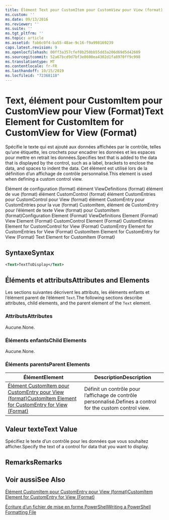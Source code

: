 ```yaml
---
title: Élément Text pour CustomItem pour CustomView pour View (format) | Microsoft Docs
ms.custom: ''
ms.date: 09/13/2016
ms.reviewer: ''
ms.suite: ''
ms.tgt_pltfrm: ''
ms.topic: article
ms.assetid: fab6c0f4-ba55-48ae-9c16-f9a998169239
caps.latest.revision: 9
ms.openlocfilehash: 00ff3a357cfef0b250bb55dd3a206d69d5d42609
ms.sourcegitcommit: 52a67bcd9d7bf3e8600ea4302d1fa8970ff9c998
ms.translationtype: MT
ms.contentlocale: fr-FR
ms.lasthandoff: 10/15/2019
ms.locfileid: "72368118"
---
```

# <a name="text-element-for-customitem-for-customview-for-view-format"></a><span data-ttu-id="91d32-102">Text, élément pour CustomItem pour CustomView pour View (Format)</span><span class="sxs-lookup"><span data-stu-id="91d32-102">Text Element for CustomItem for CustomView for View (Format)</span></span>

<span data-ttu-id="91d32-103">Spécifie le texte qui est ajouté aux données affichées par le contrôle, telles qu’une étiquette, les crochets pour encadrer les données et les espaces pour mettre en retrait les données.</span><span class="sxs-lookup"><span data-stu-id="91d32-103">Specifies text that is added to the data that is displayed by the control, such as a label, brackets to enclose the data, and spaces to indent the data.</span></span> <span data-ttu-id="91d32-104">Cet élément est utilisé lors de la définition d’un affichage de contrôle personnalisé.</span><span class="sxs-lookup"><span data-stu-id="91d32-104">This element is used when defining a custom control view.</span></span>

<span data-ttu-id="91d32-105">Élément de configuration (format) élément ViewDefinitions (format) élément de vue (format) élément CustomControl (format) élément CustomEntries pour CustomControl pour View (format) élément CustomEntry pour CustomEntries pour la vue (format) CustomItem, élément de CustomEntry pour l’élément de texte View (format) pour CustomItem (format)</span><span class="sxs-lookup"><span data-stu-id="91d32-105">Configuration Element (Format) ViewDefinitions Element (Format) View Element (Format) CustomControl Element (Format) CustomEntries Element for CustomControl for View (Format) CustomEntry Element for CustomEntries for View (Format) CustomItem Element for CustomEntry for View (Format) Text Element for CustomItem (Format)</span></span>

## <a name="syntax"></a><span data-ttu-id="91d32-106">Syntaxe</span><span class="sxs-lookup"><span data-stu-id="91d32-106">Syntax</span></span>

```xml
<Text>TextToDisplay</Text>
```

## <a name="attributes-and-elements"></a><span data-ttu-id="91d32-107">Éléments et attributs</span><span class="sxs-lookup"><span data-stu-id="91d32-107">Attributes and Elements</span></span>

<span data-ttu-id="91d32-108">Les sections suivantes décrivent les attributs, les éléments enfants et l’élément parent de l’élément `Text`.</span><span class="sxs-lookup"><span data-stu-id="91d32-108">The following sections describe attributes, child elements, and the parent element of the `Text` element.</span></span>

### <a name="attributes"></a><span data-ttu-id="91d32-109">Attributs</span><span class="sxs-lookup"><span data-stu-id="91d32-109">Attributes</span></span>

<span data-ttu-id="91d32-110">Aucune.</span><span class="sxs-lookup"><span data-stu-id="91d32-110">None.</span></span>

### <a name="child-elements"></a><span data-ttu-id="91d32-111">Éléments enfants</span><span class="sxs-lookup"><span data-stu-id="91d32-111">Child Elements</span></span>

<span data-ttu-id="91d32-112">Aucune.</span><span class="sxs-lookup"><span data-stu-id="91d32-112">None.</span></span>

### <a name="parent-elements"></a><span data-ttu-id="91d32-113">Éléments parents</span><span class="sxs-lookup"><span data-stu-id="91d32-113">Parent Elements</span></span>

|<span data-ttu-id="91d32-114">Élément</span><span class="sxs-lookup"><span data-stu-id="91d32-114">Element</span></span>|<span data-ttu-id="91d32-115">Description</span><span class="sxs-lookup"><span data-stu-id="91d32-115">Description</span></span>|
|-------------|-----------------|
|[<span data-ttu-id="91d32-116">Élément CustomItem pour CustomEntry pour View (format)</span><span class="sxs-lookup"><span data-stu-id="91d32-116">CustomItem Element for CustomEntry for View (Format)</span></span>](./customitem-element-for-customentry-for-customcontrol-for-view-format.md)|<span data-ttu-id="91d32-117">Définit un contrôle pour l’affichage de contrôle personnalisé.</span><span class="sxs-lookup"><span data-stu-id="91d32-117">Defines a control for the custom control view.</span></span>|

## <a name="text-value"></a><span data-ttu-id="91d32-118">Valeur texte</span><span class="sxs-lookup"><span data-stu-id="91d32-118">Text Value</span></span>

<span data-ttu-id="91d32-119">Spécifiez le texte d’un contrôle pour les données que vous souhaitez afficher.</span><span class="sxs-lookup"><span data-stu-id="91d32-119">Specify the text of a control for data that you want to display.</span></span>

## <a name="remarks"></a><span data-ttu-id="91d32-120">Remarks</span><span class="sxs-lookup"><span data-stu-id="91d32-120">Remarks</span></span>

## <a name="see-also"></a><span data-ttu-id="91d32-121">Voir aussi</span><span class="sxs-lookup"><span data-stu-id="91d32-121">See Also</span></span>

[<span data-ttu-id="91d32-122">Élément CustomItem pour CustomEntry pour View (format)</span><span class="sxs-lookup"><span data-stu-id="91d32-122">CustomItem Element for CustomEntry for View (Format)</span></span>](./customitem-element-for-customentry-for-customcontrol-for-view-format.md)

[<span data-ttu-id="91d32-123">Écriture d’un fichier de mise en forme PowerShell</span><span class="sxs-lookup"><span data-stu-id="91d32-123">Writing a PowerShell Formatting File</span></span>](./writing-a-powershell-formatting-file.md)
